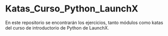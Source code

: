 # Katas_Curso_Python_LaunchX
En este repositorio se encontrarán los ejercicios, tanto módulos como katas del curso de introductorio de Python de LaunchX.
